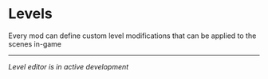 # Levels

Every mod can define custom level modifications that can be applied to the scenes in-game

---

*Level editor is in active development*